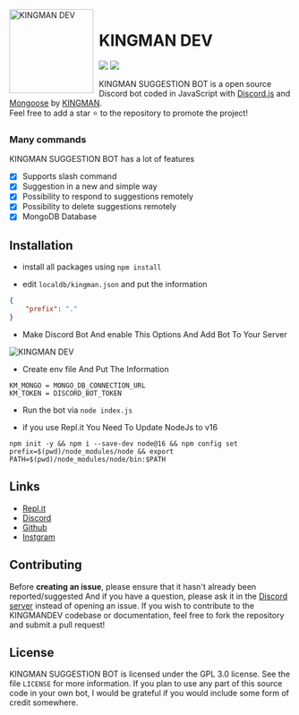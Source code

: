 <img width="150" height="150" align="left" style="float: left; margin: 0 10px 0 0;" alt="KINGMAN DEV" src="https://i.top4top.io/p_1965sxw291.png">  

# KINGMAN DEV

[![](https://img.shields.io/discord/565048515357835264.svg?logo=discord&colorB=blue&label=KINGMAN_DEV)](https://discord.gg/KD2mdRReSA)
[![](https://img.shields.io/badge/discord.js-v13.1.0-blue.svg?logo=npm)](https://github.com/discordjs)

KINGMAN SUGGESTION BOT is a open source Discord bot coded in JavaScript with [Discord.js](https://discord.js.org) and [Mongoose](https://mongoosejs.com/docs/api.html) by [KINGMAN](https://github.com/KMKINGMAN).  
Feel free to add a star ⭐ to the repository to promote the project!

### Many commands

KINGMAN SUGGESTION BOT has a lot of features

- [x] Supports slash command
- [x] Suggestion in a new and simple way
- [x] Possibility to respond to suggestions remotely
- [x] Possibility to delete suggestions remotely
- [x] MongoDB Database

## Installation

*  install all packages using `npm install`

* edit `localdb/kingman.json` and put the information


```json
{
    "prefix": "."
}
```

* Make Discord Bot And enable This Options And Add Bot To Your Server

<img  alt="KINGMAN DEV" src="https://j.top4top.io/p_2074mihlb1.png"> 


* Create env file And Put The Information


```env
KM_MONGO = MONGO_DB_CONNECTION_URL
KM_TOKEN = DISCORD_BOT_TOKEN
```


* Run the bot via `node index.js`

* if you use Repl.it You Need To Update NodeJs to v16 

```shell
npm init -y && npm i --save-dev node@16 && npm config set prefix=$(pwd)/node_modules/node && export PATH=$(pwd)/node_modules/node/bin:$PATH
```

## Links

*   [Repl.it](https://repl.it/github/KMKINGMAN/Suggestion-bot)
*   [Discord](https://discord.gg/kingmandev)
*   [Github](https://github.com/KMKINGMAN/Suggestion-bot/)
*   [Instgram](https://instgram.com/kingman_shellby)

## Contributing

Before **creating an issue**, please ensure that it hasn't already been reported/suggested
And if you have a question, please ask it in the [Discord server](https://discord.gg/kingmandev) instead of opening an issue.
If you wish to contribute to the KINGMANDEV codebase or documentation, feel free to fork the repository and submit a pull request!

## License

KINGMAN SUGGESTION BOT is licensed under the GPL 3.0 license. See the file `LICENSE` for more information. If you plan to use any part of this source code in your own bot, I would be grateful if you would include some form of credit somewhere.
